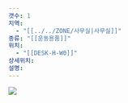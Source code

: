 ```yaml
---
갯수: 1
지역:
  - "[[../../ZONE/사무실|사무실]]"
종류: "[[운동용품]]"
위치:
  - "[[DESK-H-W0]]"
상세위치: 
설명:
---
```


![](http://192.168.50.22/devices/250322_IMG_0041.jpg)
